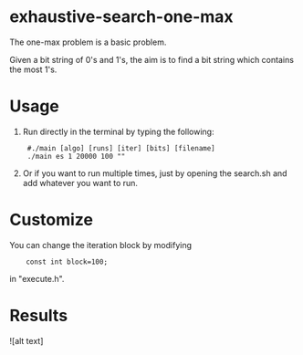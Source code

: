 # exhaustive-search-one-max

The one-max problem is a basic problem.

Given a bit string of  0's and 1's, the aim is to find a bit string which contains the most 1's.

# Usage

1. Run directly in the terminal by typing the following:

        #./main [algo] [runs] [iter] [bits] [filename]
        ./main es 1 20000 100 ""
    
2. Or if you want to run multiple times, just by opening the search.sh and add whatever you want to run.  

# Customize

You can change the iteration block by modifying 

        const int block=100;
in "execute.h".

# Results

![alt text]

